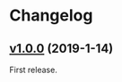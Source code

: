 # Changelog

## [v1.0.0](https://github.com/tubone24/ebook_homebrew/releases/tag/v1.0.0) (2019-1-14)

First release.